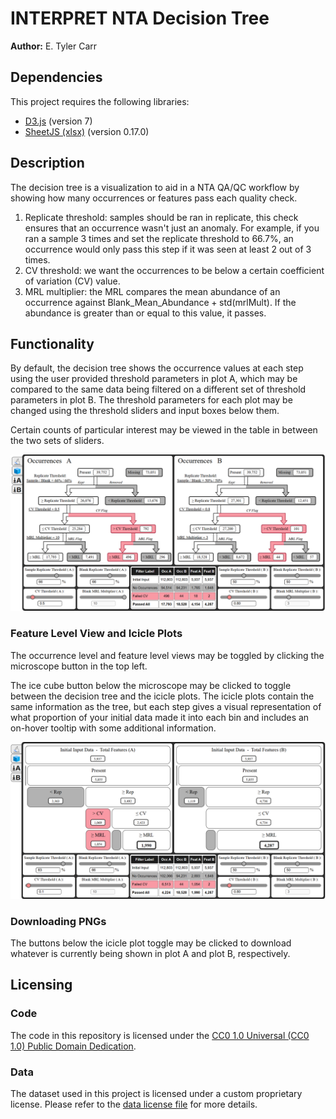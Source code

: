 # INTERPRET NTA Decision Tree

**Author:** E. Tyler Carr

## Dependencies

This project requires the following libraries:

- [D3.js](https://d3js.org/) (version 7)
- [SheetJS (xlsx)](https://sheetjs.com/) (version 0.17.0)

## Description

The decision tree is a visualization to aid in a NTA QA/QC workflow by showing how many occurrences or features pass each quality check.

1. Replicate threshold: samples should be ran in replicate, this check ensures that an occurrence wasn't just an anomaly. For example, if you ran a sample 3 times and set the replicate threshold to 66.7%, an occurrence would only pass this step if it was seen at least 2 out of 3 times.
2. CV threshold: we want the occurrences to be below a certain coefficient of variation (CV) value.
3. MRL multiplier: the MRL compares the mean abundance of an occurrence against $\text{Blank\_Mean\_Abundance} + \text{std}(\text{mrlMult})$. If the abundance is greater than or equal to this value, it passes.

## Functionality

By default, the decision tree shows the occurrence values at each step using the user provided threshold parameters in plot A, which may be compared to the same data being filtered on a different set of threshold parameters in plot B. The threshold parameters for each plot may be changed using the threshold sliders and input boxes below them.

Certain counts of particular interest may be viewed in the table in between the two sets of sliders.

![static tree](./resources/static_tree.png)

### Feature Level View and Icicle Plots

The occurrence level and feature level views may be toggled by clicking the microscope button in the top left.

The ice cube button below the microscope may be clicked to toggle between the decision tree and the icicle plots. The icicle plots contain the same information as the tree, but each step gives a visual representation of what proportion of your initial data made it into each bin and includes an on-hover tooltip with some additional information.

![static icicle](./resources/static_icicle.png)

### Downloading PNGs

The buttons below the icicle plot toggle may be clicked to download whatever is currently being shown in plot A and plot B, respectively.

## Licensing

### Code

The code in this repository is licensed under the [CC0 1.0 Universal (CC0 1.0) Public Domain Dedication](./LICENSE_CODE).

### Data

The dataset used in this project is licensed under a custom proprietary license. Please refer to the [data license file](./LICENSE_DATA) for more details.
